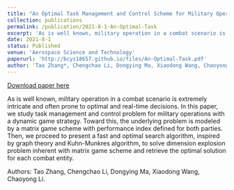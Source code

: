 ```yaml
---
title: "An Optimal Task Management and Control Scheme for Military Operations with Dynamic Game Strategy"
collection: publications
permalink: /publication/2021-8-1-An-Optimal-Task
excerpt: 'As is well known, military operation in a combat scenario is extremely intricate and often prone to optimal and real-time decisions. In this paper, we study task management and control problem for military operations with a dynamic game strategy. Toward this, the underlying problem is modeled by a matrix game scheme with performance index defined for both parties. Then, we proceed to present a fast and optimal search algorithm, inspired by graph theory and Kuhn-Munkres algorithm, to solve dimension explosion problem inherent with matrix game scheme and retrieve the optimal solution for each combat entity.'
date: 2021-8-1
status: Published
venue: 'Aerospace Science and Technology'
paperurl: 'http://bcys18657.github.io/files/An-Optimal-Task.pdf'
author: 'Tao Zhang*, Chengchao Li, Dongying Ma, Xiaodong Wang, Chaoyong Li.'
---
```


<a href='http://tedtaozhang.github.io/files/An-Optimal-Task.pdf'>Download paper here</a>

As is well known, military operation in a combat scenario is extremely intricate and often prone to optimal and real-time decisions. In this paper, we study task management and control problem for military operations with a dynamic game strategy. Toward this, the underlying problem is modeled by a matrix game scheme with performance index defined for both parties. Then, we proceed to present a fast and optimal search algorithm, inspired by graph theory and Kuhn-Munkres algorithm, to solve dimension explosion problem inherent with matrix game scheme and retrieve the optimal solution for each combat entity.

Authors: Tao Zhang, Chengchao Li, Dongying Ma, Xiaodong Wang, Chaoyong Li.
